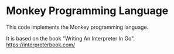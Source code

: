 # Monkey Programming Language

This code implements the Monkey programming language.

It is based on the book "Writing An Interpreter In Go". https://interpreterbook.com/
